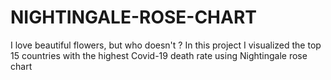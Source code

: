 # NIGHTINGALE-ROSE-CHART
I love beautiful flowers, but who doesn't ? In this project I visualized the top 15 countries with the highest Covid-19 death rate using Nightingale rose chart
